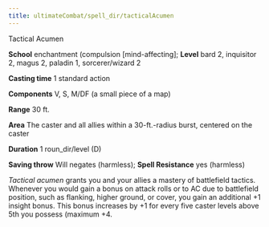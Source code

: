 ```yaml
---
title: ultimateCombat/spell_dir/tacticalAcumen
---
```

Tactical Acumen

**School** enchantment (compulsion [mind-affecting]; **Level** bard 2, inquisitor 2, magus 2, paladin 1, sorcerer/wizard 2

**Casting time** 1 standard action

**Components** V, S, M/DF (a small piece of a map)

**Range** 30 ft.

**Area** The caster and all allies within a 30-ft.-radius burst, centered on the caster

**Duration** 1 roun_dir/level (D)

**Saving throw** Will negates (harmless); **Spell Resistance** yes (harmless)

_Tactical acumen_ grants you and your allies a mastery of battlefield tactics. Whenever you would gain a bonus on attack rolls or to AC due to battlefield position, such as flanking, higher ground, or cover, you gain an additional +1 insight bonus. This bonus increases by +1 for every five caster levels above 5th you possess (maximum +4.

